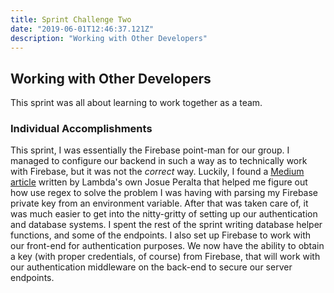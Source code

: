 ```yaml
---
title: Sprint Challenge Two
date: "2019-06-01T12:46:37.121Z"
description: "Working with Other Developers"
---
```


## Working with Other Developers

This sprint was all about learning to work together as a team.

### Individual Accomplishments

This sprint, I was essentially the Firebase point-man for our group. I managed to configure our backend in such a way as to technically work with Firebase, but it was not the _correct_ way. Luckily, I found a [Medium article](https://medium.com/@_josueperalta/using-firebase-auth-with-a-custom-node-js-server-part-1-53bdb622c89a) written by Lambda's own Josue Peralta that helped me figure out how use regex to solve the problem I was having with parsing my Firebase private key from an environment variable. After that was taken care of, it was much easier to get into the nitty-gritty of setting up our authentication and database systems. I spent the rest of the sprint writing database helper functions, and some of the endpoints. I also set up Firebase to work with our front-end for authentication purposes. We now have the ability to obtain a key (with proper credentials, of course) from Firebase, that will work with our authentication middleware on the back-end to secure our server endpoints.
